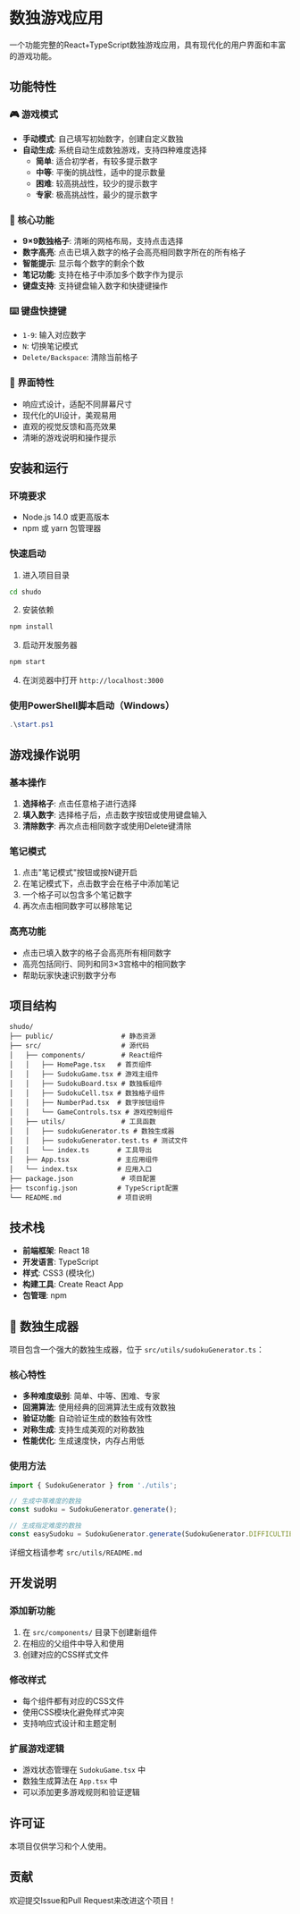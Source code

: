 # 数独游戏应用

一个功能完整的React+TypeScript数独游戏应用，具有现代化的用户界面和丰富的游戏功能。

## 功能特性

### 🎮 游戏模式
- **手动模式**: 自己填写初始数字，创建自定义数独
- **自动生成**: 系统自动生成数独游戏，支持四种难度选择
  - **简单**: 适合初学者，有较多提示数字
  - **中等**: 平衡的挑战性，适中的提示数量
  - **困难**: 较高挑战性，较少的提示数字
  - **专家**: 极高挑战性，最少的提示数字

### 🎯 核心功能
- **9×9数独格子**: 清晰的网格布局，支持点击选择
- **数字高亮**: 点击已填入数字的格子会高亮相同数字所在的所有格子
- **智能提示**: 显示每个数字的剩余个数
- **笔记功能**: 支持在格子中添加多个数字作为提示
- **键盘支持**: 支持键盘输入数字和快捷键操作

### ⌨️ 键盘快捷键
- `1-9`: 输入对应数字
- `N`: 切换笔记模式
- `Delete/Backspace`: 清除当前格子

### 🎨 界面特性
- 响应式设计，适配不同屏幕尺寸
- 现代化的UI设计，美观易用
- 直观的视觉反馈和高亮效果
- 清晰的游戏说明和操作提示

## 安装和运行

### 环境要求
- Node.js 14.0 或更高版本
- npm 或 yarn 包管理器

### 快速启动
1. 进入项目目录
```bash
cd shudo
```

2. 安装依赖
```bash
npm install
```

3. 启动开发服务器
```bash
npm start
```

4. 在浏览器中打开 `http://localhost:3000`

### 使用PowerShell脚本启动（Windows）
```powershell
.\start.ps1
```

## 游戏操作说明

### 基本操作
1. **选择格子**: 点击任意格子进行选择
2. **填入数字**: 选择格子后，点击数字按钮或使用键盘输入
3. **清除数字**: 再次点击相同数字或使用Delete键清除

### 笔记模式
1. 点击"笔记模式"按钮或按N键开启
2. 在笔记模式下，点击数字会在格子中添加笔记
3. 一个格子可以包含多个笔记数字
4. 再次点击相同数字可以移除笔记

### 高亮功能
- 点击已填入数字的格子会高亮所有相同数字
- 高亮包括同行、同列和同3×3宫格中的相同数字
- 帮助玩家快速识别数字分布

## 项目结构

```
shudo/
├── public/                 # 静态资源
├── src/                    # 源代码
│   ├── components/         # React组件
│   │   ├── HomePage.tsx   # 首页组件
│   │   ├── SudokuGame.tsx # 游戏主组件
│   │   ├── SudokuBoard.tsx # 数独板组件
│   │   ├── SudokuCell.tsx # 数独格子组件
│   │   ├── NumberPad.tsx  # 数字按钮组件
│   │   └── GameControls.tsx # 游戏控制组件
│   ├── utils/              # 工具函数
│   │   ├── sudokuGenerator.ts # 数独生成器
│   │   ├── sudokuGenerator.test.ts # 测试文件
│   │   └── index.ts       # 工具导出
│   ├── App.tsx            # 主应用组件
│   └── index.tsx          # 应用入口
├── package.json            # 项目配置
├── tsconfig.json          # TypeScript配置
└── README.md              # 项目说明
```

## 技术栈

- **前端框架**: React 18
- **开发语言**: TypeScript
- **样式**: CSS3 (模块化)
- **构建工具**: Create React App
- **包管理**: npm

## 🎯 数独生成器

项目包含一个强大的数独生成器，位于 `src/utils/sudokuGenerator.ts`：

### 核心特性
- **多种难度级别**: 简单、中等、困难、专家
- **回溯算法**: 使用经典的回溯算法生成有效数独
- **验证功能**: 自动验证生成的数独有效性
- **对称生成**: 支持生成美观的对称数独
- **性能优化**: 生成速度快，内存占用低

### 使用方法
```typescript
import { SudokuGenerator } from './utils';

// 生成中等难度的数独
const sudoku = SudokuGenerator.generate();

// 生成指定难度的数独
const easySudoku = SudokuGenerator.generate(SudokuGenerator.DIFFICULTIES[0]);
```

详细文档请参考 `src/utils/README.md`

## 开发说明

### 添加新功能
1. 在 `src/components/` 目录下创建新组件
2. 在相应的父组件中导入和使用
3. 创建对应的CSS样式文件

### 修改样式
- 每个组件都有对应的CSS文件
- 使用CSS模块化避免样式冲突
- 支持响应式设计和主题定制

### 扩展游戏逻辑
- 游戏状态管理在 `SudokuGame.tsx` 中
- 数独生成算法在 `App.tsx` 中
- 可以添加更多游戏规则和验证逻辑

## 许可证

本项目仅供学习和个人使用。

## 贡献

欢迎提交Issue和Pull Request来改进这个项目！

